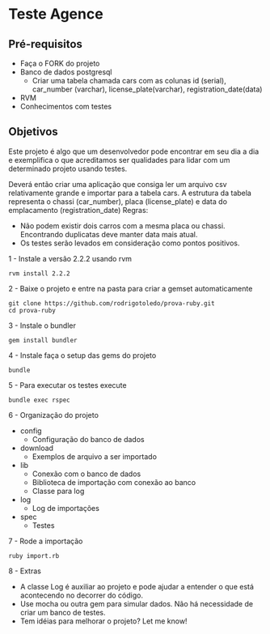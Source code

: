# Teste Agence

## Pré-requisitos

- Faça o FORK do projeto
- Banco de dados postgresql
  - Criar uma tabela chamada cars com as colunas id (serial), car_number (varchar), license_plate(varchar), registration_date(data)
- RVM
- Conhecimentos com testes

## Objetivos

Este projeto é algo que um desenvolvedor pode encontrar em seu dia a dia e exemplifica o que acreditamos ser qualidades para lidar com um determinado projeto usando testes.

Deverá então criar uma aplicação que consiga ler um arquivo csv relativamente grande e importar para a tabela cars. A estrutura da tabela representa o chassi (car_number), placa (license_plate) e data do emplacamento (registration_date)
Regras:

- Não podem existir dois carros com a mesma placa ou chassi. Encontrando duplicatas deve manter data mais atual.
- Os testes serão levados em consideração como pontos positivos.

1 - Instale a versão 2.2.2 usando rvm

```
rvm install 2.2.2
```

2 - Baixe o projeto e entre na pasta para criar a gemset automaticamente

```
git clone https://github.com/rodrigotoledo/prova-ruby.git
cd prova-ruby
```

3 - Instale o bundler

```
gem install bundler
```

4 - Instale faça o setup das gems do projeto

```
bundle
```

5 - Para executar os testes execute

```
bundle exec rspec
```

6 - Organização do projeto

- config
  - Configuração do banco de dados
- download
  - Exemplos de arquivo a ser importado
- lib
  - Conexão com o banco de dados
  - Biblioteca de importação com conexão ao banco
  - Classe para log
- log
  - Log de importações
- spec
  - Testes

7 - Rode a importação

```
ruby import.rb
```

8 - Extras

- A classe Log é auxiliar ao projeto e pode ajudar a entender o que está acontecendo no decorrer do código.
- Use mocha ou outra gem para simular dados. Não há necessidade de criar um banco de testes.
- Tem idéias para melhorar o projeto? Let me know!
